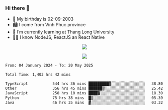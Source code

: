### Hi there 👋
- 🎂 My birthday is 02-09-2003
- 🏙️ I come from Vinh Phuc province
- 🌱 I’m currently learning at Thang Long University
- 🧑‍💻 I know NodeJS, ReactJS an React Native
<p align="center"><img src="https://github-readme-stats.vercel.app/api?username=tmquang0209&show_icons=true&theme=gradient"></p>
<p align="center"><img src="https://github-readme-stats.vercel.app/api/top-langs/?username=tmquang0209&hide=scss,css&langs_count=10"></p>
<!--START_SECTION:waka-->

```txt
From: 04 January 2024 - To: 20 May 2025

Total Time: 1,403 hrs 42 mins

TypeScript           544 hrs 36 mins █████████▓░░░░░░░░░░░░░░░   38.80 %
Other                356 hrs 45 mins ██████▒░░░░░░░░░░░░░░░░░░   25.42 %
JavaScript           258 hrs 10 mins ████▓░░░░░░░░░░░░░░░░░░░░   18.39 %
Python               75 hrs 38 mins  █▒░░░░░░░░░░░░░░░░░░░░░░░   05.39 %
Java                 46 hrs 35 mins  ▓░░░░░░░░░░░░░░░░░░░░░░░░   03.32 %
```

<!--END_SECTION:waka-->
